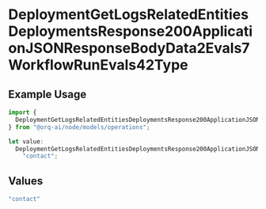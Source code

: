 # DeploymentGetLogsRelatedEntitiesDeploymentsResponse200ApplicationJSONResponseBodyData2Evals7WorkflowRunEvals42Type

## Example Usage

```typescript
import {
  DeploymentGetLogsRelatedEntitiesDeploymentsResponse200ApplicationJSONResponseBodyData2Evals7WorkflowRunEvals42Type,
} from "@orq-ai/node/models/operations";

let value:
  DeploymentGetLogsRelatedEntitiesDeploymentsResponse200ApplicationJSONResponseBodyData2Evals7WorkflowRunEvals42Type =
    "contact";
```

## Values

```typescript
"contact"
```